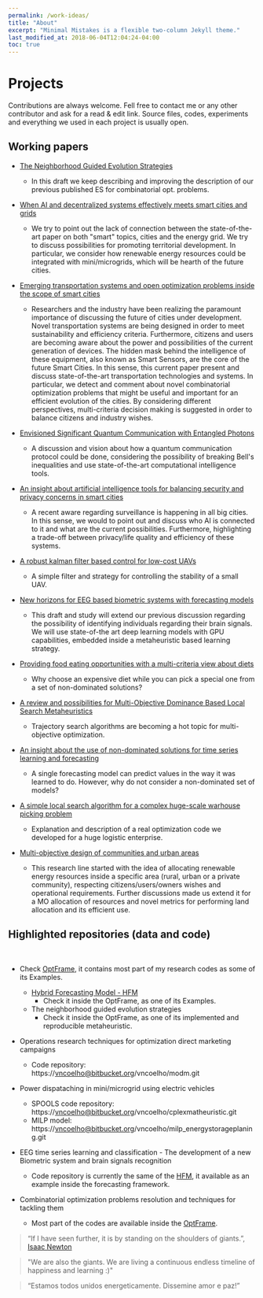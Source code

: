 ```yaml
---
permalink: /work-ideas/
title: "About"
excerpt: "Minimal Mistakes is a flexible two-column Jekyll theme."
last_modified_at: 2018-06-04T12:04:24-04:00
toc: true
---
```

# Projects

Contributions are always welcome.
Fell free to contact me or any other contributor and ask for a read & edit link.
Source files, codes, experiments and everything we used in each project is usually open.

## Working papers

* [The Neighborhood Guided Evolution Strategies](https://www.overleaf.com/read/ggjstqytbtgb)
  * In this draft we keep describing and improving the description of our previous published ES for combinatorial opt. problems.
* [When AI and decentralized systems effectively meets smart cities and grids](https://www.overleaf.com/read/zvcrhhrtfyqm)
  * We try to point out the lack of connection between the state-of-the-art paper on both "smart" topics, cities and the energy grid.
  We try to discuss possibilities for promoting territorial development.
  In particular, we consider how renewable energy resources could be integrated with mini/microgrids, which will be hearth of the future cities.  
* [Emerging transportation systems and open optimization problems inside the scope of smart cities](https://www.overleaf.com/read/fscytfhxgkdz)
  * Researchers and the industry have been realizing the paramount importance of discussing the future of cities under development.
  Novel transportation systems are being designed in order to meet sustainability and efficiency criteria.
  Furthermore, citizens and users are becoming aware about the power and possibilities of the current generation of devices.
  The hidden mask behind the intelligence of these equipment, also known as Smart Sensors, are the core of the future Smart Cities.
  In this sense, this current paper present and discuss state-of-the-art transportation technologies and systems.
  In particular, we detect and comment about novel combinatorial optimization problems that might be useful and important for an efficient evolution of the cities.
  By considering different perspectives, multi-criteria decision making is suggested in order to balance citizens and industry wishes.

* [Envisioned Significant Quantum Communication with Entangled Photons](https://www.overleaf.com/read/mhgqnsqjcdbt)
  * A discussion and vision about how a quantum communication protocol could be done, considering the possibility of breaking Bell's inequalities and use state-of-the-art computational intelligence tools.​

* [An insight about artificial intelligence tools for balancing security and privacy concerns in smart cities](https://www.overleaf.com/read/sgvjrqwgwfsj)
  * A recent aware regarding surveillance is happening in all big cities. In this sense, we would to point out and discuss who AI is connected to it and what are the current possibilities. Furthermore, highlighting a tra​de-off between privacy/life quality and efficiency of these systems.

* [A robust kalman filter based control for low-cost UAVs](https://www.overleaf.com/read/btqwmtvkjbng)
  * A simple filter and strategy for controlling the stability of a small UAV.​

* [New horizons for EEG based biometric systems with forecasting models](https://www.overleaf.com/read/xqvnhbvyvdrr)

  * This draft and study will extend our previous discussion regarding the possibility of identifying individuals regarding their brain signals. We will use state-of-the art deep learning models with GPU capabilities, embedded inside a metaheuristic based learning strategy.

* [Providing food eating opportunities with a multi-criteria view about diets](https://www.overleaf.com/read/rymjfwfgvyqy)
  * Why choose an expensive diet while you can pick a special one from a set of non-dominated solutions?​

* [A review and possibilities for Multi-Objective Dominance Based Local Search Metaheuristics](https://www.overleaf.com/read/vjrxrdkddrfg)
  * Trajectory search algorithms are becoming a hot topic for multi-objective optimization.​

* [An insight about the use of non-dominated solutions for time series learning and forecasting](https://www.overleaf.com/read/sxjgfpshsnzs)
  * A single forecasting model can predict values in the way it was learned to do. However, why do not consider a non-dominated set of models?

* [A simple local search algorithm for a complex huge-scale warhouse picking problem](https://www.overleaf.com/read/rdjdzcbnrzcx)
  * Explanation and description of a real optimization code we developed for a huge logistic enterprise.​

* [Multi-objective design of communities and urban areas](https://www.overleaf.com/read/rjvpdwrfchgw)
  * This research line started with the idea of allocating renewable energy resources inside a specific area (rural, urban or a private community), respecting citizens/users/owners wishes and operational requirements. Further discussions made us extend it for a MO allocation of resources and novel metrics for performing land allocation and its efficient use.

## Highlighted repositories (data and code)
​
* Check [OptFrame](https://github.com/optframe), it contains most part of my research codes as some of its Examples.
  * [Hybrid Forecasting Model - HFM](https://github.com/vncoelho/HFM)
    * Check it inside the OptFrame, as one of its Examples.
  * The neighborhood guided evolution strategies
    * Check it inside the OptFrame, as one of its implemented and reproducible metaheuristic.

* Operations research techniques for optimization direct marketing campaigns
  * Code repository: https://vncoelho@bitbucket.org/vncoelho/modm.git

* Power dispataching in mini/microgrid using electric vehicles
  * SPOOLS code repository: https://vncoelho@bitbucket.org/vncoelho/cplexmatheuristic.git
  * MILP model: https://vncoelho@bitbucket.org/vncoelho/milp_energystorageplaning.git

* EEG time series learning and classification - The development of a new Biometric system and brain signals recognition
  * Code repository is currently the same of the [HFM](https://github.com/vncoelho/HFM), it available as an example inside the forecasting framework.

* Combinatorial optimization problems resolution and techniques for tackling them
  * Most part of the codes are available inside the [OptFrame](https://github.com/optframe).

> “If I have seen further, it is by standing on the shoulders of giants.”, [Isaac Newton](https://en.wikipedia.org/wiki/Isaac_Newton)

> "We are also the giants. We are living a continuous endless timeline of happiness and learning :)"

> “Estamos todos unidos energeticamente. Dissemine amor e paz!”
